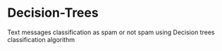 # Decision-Trees
Text messages classification as spam or not spam using Decision trees classification algorithm
